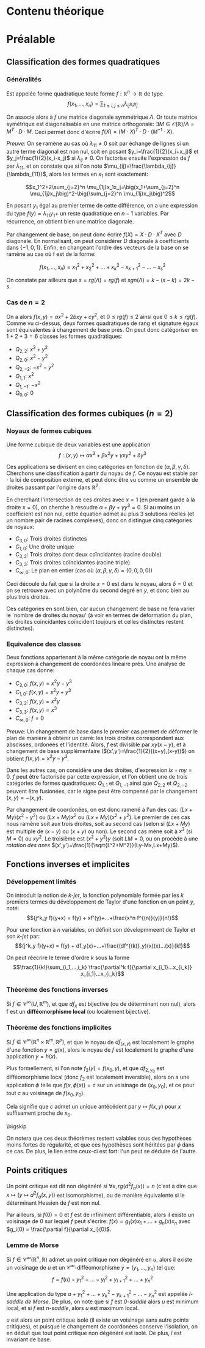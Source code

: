 # Contenu théorique

# Préalable

## Classification des formes quadratiques

### Généralités

Est appelée forme quadratique toute forme $f:\mathbb{R}^n\to\mathbb{R}$ de type $$f(x_1,...,x_n)=\sum_{1\leq i,j\leq n}\lambda_{ij}x_ix_j$$

On associe alors à $f$ une matrice diagonale symmétrique $\Lambda$. Or toute matrice symétrique est diagonalisable en une matrice orthogonale: $\exists M \in \mathcal{O}(\mathbb{R}) / \Lambda = M^T\cdot D\cdot M$. Ceci permet donc d'écrire $f(X) = (M\cdot X)^T\cdot D\cdot (M^{-1}\cdot X)$.

*Preuve*: On se ramène au cas où $\lambda_{11} \neq 0$ soit par échange de lignes si un autre terme diagonal est non nul, soit en posant $y_i=\frac{1}{2}(x_i+x_j)$ et $y_j=\frac{1}{2}(x_i-x_j)$ si $\lambda_{ij}\neq 0$. On factorise ensuite l'expression de $f$ par $\lambda_{11}$, et on constate que si l'on note $\mu_{ij}=\frac{\lambda_{ij}}{\lambda_{11}}$, alors les termes en $x_1$ sont exactement:

$$x_1^2+2\sum_{j=2}^n \mu_{1j}x_1x_j=\big(x_1+\sum_{j=2}^n \mu_{1j}x_j\big)^2-\big(\sum_{j=2}^n \mu_{1j}x_j\big)^2$$

En posant $y_1$ égal au premier terme de cette différence, on a une expression du type $f(y)=\lambda_{11}y_1+$ un reste quadratique en $n-1$ variables. Par récurrence, on obtient bien une matrice diagonale.

Par changement de base, on peut donc écrire $f(X) = X\cdot D\cdot X^T$ avec $D$ diagonale. En normalisant, on peut considérer $D$ diagonale à coefficients dans $\{-1,0,1\}$. Enfin, en changeant l'ordre des vecteurs de la base on se ramène au cas où f est de la forme:

$$f(x_1,...,x_n)=x_1^2+x_2^2+...+x_k^2-x_{k+1}^2-...-x_s^2$$

On constate par ailleurs que $s=rg(\Lambda)=rg(f)$ et $sgn(\Lambda)=k-(s-k)=2k-s$.

### Cas de $n=2$

On a alors $f(x,y)=ax^2+2bxy+cy^2$, et $0\leq rg(f)\leq 2$ ainsi que $0\leq k\leq rg(f)$. Comme vu ci-dessus, deux formes quadratiques de rang et signature égaux sont équivalentes à changement de base près. On peut donc catégoriser en $1+2+3=6$ classes les formes quadratiques:

 - $Q_{2,2}$: $x^2+y^2$
 - $Q_{2,0}$: $x^2-y^2$
 - $Q_{2,-2}$: $-x^2-y^2$
 - $Q_{1,1}$: $x^2$
 - $Q_{1,-1}$: $-x^2$
 - $Q_{0,0}$: $0$

## Classification des formes cubiques ($n=2$)

### Noyaux de formes cubiques

Une forme cubique de deux variables est une application $$f: (x,y) \mapsto \alpha x^3+\beta x^2y+\gamma xy^2+\delta y^3$$

Ces applications se divisent en cinq catégories en fonction de $(\alpha,\beta,\gamma,\delta)$. Cherchons une classification à partir du noyau de $f$. Ce noyau est stable par $\cdot$ la loi de composition externe, et peut donc être vu comme un ensemble de droites passant par l'origine dans $\mathbb{R}^2$.

En cherchant l'intersection de ces droites avec $x=1$ (en prenant garde à la droite $x=0$), on cherche à résoudre $\alpha+\beta y+\gamma y^3=0$. Si au moins un coefficient est non nul, cette équation admet au plus 3 solutions réelles (et un nombre pair de racines complexes), donc on distingue cinq catégories de noyaux:

 - $C_{3,0}$: Trois droites distinctes
 - $C_{1,0}$: Une droite unique
 - $C_{3,2}$: Trois droites dont deux coïncidantes (racine double)
 - $C_{3,3}$: Trois droites coïncidantes (racine triple)
 - $C_{\infty,0}$: Le plan en entier (cas où $(\alpha,\beta,\gamma,\delta)=(0,0,0,0)$)

Ceci découle du fait que si la droite $x=0$ est dans le noyau, alors $\delta=0$ et on se retrouve avec un polynôme du second degré en $y$, et donc bien au plus trois droites.

Ces catégories en sont bien, car aucun changement de base ne fera varier le `nombre de droites du noyau' (à voir en termes de déformation du plan, les droites coïncidantes coïncident toujours et celles distinctes restent distinctes).

### Equivalence des classes

Deux fonctions appartenant à la même catégorie de noyau ont la même expression à changement de coordonées linéaire près. Une analyse de chaque cas donne:

 - $C_{3,0}$: $f(x,y)=x^2y-y^3$
 - $C_{1,0}$: $f(x,y)=x^2y+y^3$
 - $C_{3,2}$: $f(x,y)=x^2y$
 - $C_{3,3}$: $f(x,y)=x^3$
 - $C_{\infty,0}$: $f=0$

*Preuve*: Un changement de base dans le premier cas permet de déformer le plan de manière à obtenir un carré: les trois droites correspondent aux abscisses, ordonées et l'identité. Alors, $f$ est divisible par $xy(x-y)$, et à changement de base supplémentaire ($(x',y')=\frac{1}{2}((x+y),(x-y))$) on obtient $f(x,y)=x^2y-y^3$.

Dans les autres cas, on considère une des droites, d'expression $lx+my=0$. $f$ peut être factorisée par cette expression, et l'on obtient une de trois catégories de formes quadratiques: $Q_{1,1}$ et $Q_{1,-1}$ ainsi que $Q_{2,2}$ et $Q_{2,-2}$ peuvent être fusionées, car le signe peut être compensé par le changement $(x,y)=-(x,y)$.

Par changement de coordonées, on est donc ramené à l'un des cas: $(Lx+My)(x^2-y^2)$ ou $(Lx+My)x^2$ ou $(Lx+My)(x^2+y^2)$. Le premier de ces cas nous ramène soit aux trois droites, soit au second cas (selon si $(Lx+My)$ est multiple de $(x-y)$ ou $(x+y)$ ou non). Le second cas mène soit à $x^3$ (si $M=0$) ou $xy^2$. Le troisième est $(x^2+y^2)y$ (soit $LM=0$, ou on procède à une *rotation des axes* $(x',y')=\frac{1}{\sqrt{L^2+M^2}}(Ly-Mx,Lx+My)$).

## Fonctions inverses et implicites

### Développement limités

On introduit la notion de *k-jet*, la fonction polynomiale formée par les $k$ premiers termes du développement de Taylor d'une fonction en un point $y$, noté: $$(j^k_y f)(y+x) = f(y) + xf'(y)+...+\frac{x^n f^{(n)}(y)}{n!}$$

Pour une fonction à $n$ variables, on définit son dévelopmmeent de Taylor et son *k-jet* par: $$(j^k_y f)(y+x) = f(y) + df_y(x)+...+\frac{(df^{(k)}_y)(x)(x)...(x)}{k!}$$

On peut réecrire le terme d'ordre $k$ sous la forme $$\frac{1}{k!}\sum_{i_1,...,i_k} \frac{\partial^k f}{\partial x_{i_1}...x_{i_k}} x_{i_1}...x_{i_k}$$

### Théorème des fonctions inverses

Si $f\in\mathcal{C}^{\infty}(U,\mathbb{R}^m)$, et que $df_x$ est bijective (ou de déterminant non nul), alors f est un **difféomorphisme local** (ou localement bijective).

### Théorème des fonctions implicites

Si $f\in\mathcal{C}^{\infty}(\mathbb{R}^n\times\mathbb{R}^m,\mathbb{R}^p)$, et que le noyau de $df_{(x,y)}$ est localement le graphe d'une fonction $y=g(x)$, alors le noyau de $f$ est localement le graphe d'une application $y=h(x)$.

Plus formellement, si l'on note $f_2(y) = f(x_0, y)$, et que $df_{2,y_0}$ est difféomorphisme local (donc $f_2$ est localement inversible), alors on a une application $\phi$ telle que $f(x,\phi(x))=c$ sur un voisinage de $(x_0,y_0)$, et ce pour tout $c$ au voisinage de $f(x_0,y_0)$.

Cela signifie que $c$ admet un unique antécédent par $y\mapsto f(x,y)$ pour $x$ suffisament proche de $x_0$.

\bigskip

On notera que ces deux théorèmes restent valables sous des hypothèses moins fortes de régularité, et que ces hypothèses sont héritées par $\phi$ dans ce cas. De plus, le lien entre ceux-ci est fort: l'un peut se déduire de l'autre.

## Points critiques

Un point critique est dit non dégénéré si $\forall x, rg(d^2f_a(x))=n$ (c'est à dire que $x\mapsto(y\mapsto d^2f_a(x,y))$ est isomorphisme), ou de manière équivalente si le déterminant Hessien de $f$ est non nul.

Par ailleurs, si $f(0)=0$ et $f$ est de infiniment différentiable, alors il existe un voisinage de 0 sur lequel $f$ peut s'écrire: $f(x)=g_1(x)x_1+...+g_n(x)x_n$ avec $g_i(0) = \frac{\partial f}{\partial x_i}(0)$.

### Lemme de Morse

Si $f\in\mathcal{C}^\infty(\mathbb{R}^n,\mathbb{R})$ admet un point critique non dégénéré en $u$, alors il existe un voisinage de $u$ et un $\mathcal{C}^\infty$-difféomorphisme $y=(y_1,...,y_n)$ tel que: $$f=f(u)-y_1^2-...-y_l^2+y_{l+1}^2+...+y_n^2$$

Une application du type $a+y_1^2+...+y_k^2-y_{k+1}^2-...-y_n^2$ est appelée *l-saddle de Morse*. De plus, on note que si $f$ est *0-saddle* alors $u$ est minimum local, et si $f$ est *n-saddle*, alors $u$ est maximum local.

$u$ est alors un point critique isolé (il existe un voisinage sans autre points critiques), et puisque le changement de coordonées conserve l'isolation, on en déduit que tout point critique non dégénéré est isolé. De plus, $l$ est invariant de base.
